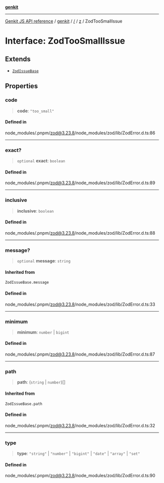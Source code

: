 [**genkit**](../../../README.md)

***

[Genkit JS API reference](../../../../README.md) / [genkit](../../../README.md) / [/](../../../README.md) / [z](../README.md) / ZodTooSmallIssue

# Interface: ZodTooSmallIssue

## Extends

- [`ZodIssueBase`](../type-aliases/ZodIssueBase.md)

## Properties

### code

> **code**: `"too_small"`

#### Defined in

node\_modules/.pnpm/zod@3.23.8/node\_modules/zod/lib/ZodError.d.ts:86

***

### exact?

> `optional` **exact**: `boolean`

#### Defined in

node\_modules/.pnpm/zod@3.23.8/node\_modules/zod/lib/ZodError.d.ts:89

***

### inclusive

> **inclusive**: `boolean`

#### Defined in

node\_modules/.pnpm/zod@3.23.8/node\_modules/zod/lib/ZodError.d.ts:88

***

### message?

> `optional` **message**: `string`

#### Inherited from

`ZodIssueBase.message`

#### Defined in

node\_modules/.pnpm/zod@3.23.8/node\_modules/zod/lib/ZodError.d.ts:33

***

### minimum

> **minimum**: `number` \| `bigint`

#### Defined in

node\_modules/.pnpm/zod@3.23.8/node\_modules/zod/lib/ZodError.d.ts:87

***

### path

> **path**: (`string` \| `number`)[]

#### Inherited from

`ZodIssueBase.path`

#### Defined in

node\_modules/.pnpm/zod@3.23.8/node\_modules/zod/lib/ZodError.d.ts:32

***

### type

> **type**: `"string"` \| `"number"` \| `"bigint"` \| `"date"` \| `"array"` \| `"set"`

#### Defined in

node\_modules/.pnpm/zod@3.23.8/node\_modules/zod/lib/ZodError.d.ts:90
